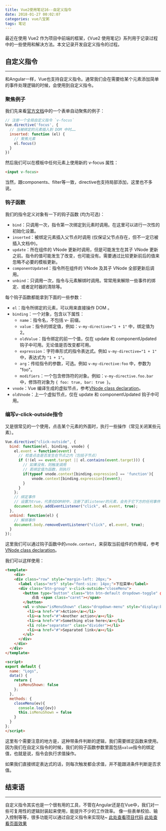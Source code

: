 ```yaml
---
title: Vue2使用笔记16--自定义指令
date: 2018-01-27 00:02:07
categories: vue八宝粥
tags: 笔记
---
```


最近在使用 Vue2 作为项目中前端的框架，《Vue2 使用笔记》系列用于记录过程中的一些使用和解决方法。本文记录开发自定义指令的过程。

<!--more-->

## 自定义指令

---

和Angular一样，Vue也支持自定义指令。通常我们会在需要给某个元素添加简单的事件处理逻辑的时候，会使用到自定义指令。

### 聚焦例子
我们先来看[官方文档](https://cn.vuejs.org/v2/guide/custom-directive.html)中的一个表单自动聚焦的例子：

``` js
// 注册一个全局自定义指令 `v-focus`
Vue.directive('focus', {
  // 当被绑定的元素插入到 DOM 中时……
  inserted: function (el) {
    // 聚焦元素
    el.focus()
  }
})
```

然后我们可以在模板中任何元素上使用新的 v-focus 属性：

```html
<input v-focus>
```

当然，跟components、filter等一致，directive也支持局部添加，这里也不多说。

### 钩子函数

我们的指令定义对象有一下的钩子函数 (均为可选)：
- `bind`：只调用一次，指令第一次绑定到元素时调用。在这里可以进行一次性的初始化设置。
- `inserted`：被绑定元素插入父节点时调用 (仅保证父节点存在，但不一定已被插入文档中)。
- `update`：所在组件的 VNode 更新时调用，但是可能发生在其子 VNode 更新之前。指令的值可能发生了改变，也可能没有。需要通过比较更新前后的值来忽略不必要的模板更新。
- `componentUpdated`：指令所在组件的 VNode 及其子 VNode 全部更新后调用。
- `unbind`：只调用一次，指令与元素解绑时调用。常常用来解除一些事件的绑定、或者定时器的清除等。

每个钩子函数都能拿到下面的一些参数：
- `el`：指令所绑定的元素，可以用来直接操作 DOM 。
- `binding`：一个对象，包含以下属性：
  - `name`：指令名，不包括 v- 前缀。
  - `value`：指令的绑定值，例如：`v-my-directive="1 + 1"` 中，绑定值为 2。
  - `oldValue`：指令绑定的前一个值，仅在 update 和 componentUpdated 钩子中可用。无论值是否改变都可用。
  - `expression`：字符串形式的指令表达式。例如 `v-my-directive="1 + 1"` 中，表达式为 `"1 + 1"`。
  - `arg`：传给指令的参数，可选。例如 `v-my-directive:foo` 中，参数为 "foo"。
  - `modifiers`：一个包含修饰符的对象。例如：`v-my-directive.foo.bar` 中，修饰符对象为 `{ foo: true, bar: true }`。
- `vnode`：Vue 编译生成的虚拟节点，参考[VNode class declaration](https://github.com/vuejs/vue/blob/dev/src/core/vdom/vnode.js)。
- `oldVnode`：上一个虚拟节点，仅在 update 和 componentUpdated 钩子中可用。

### 编写v-click-outside指令
又是很常见的一个使用，点击某个元素的外面时，执行一些操作（常见关闭某些元素）。

```js
Vue.directive("click-outside", {
  bind: function(el, binding, vnode) {
    el.event = function(event) {
      // 检查点击是否发生在节点之内（包括子节点）
      if (!(el == event.target || el.contains(event.target))) {
        // 如果没有，则触发调用
        // 若绑定值为函数，则执行
        if(typeof vnode.context[binding.expression] == 'function'){
            vnode.context[binding.expression](event);
        }
      }
    };
    // 绑定事件
    // 设置为true，代表在DOM树中，注册了该listener的元素，会先于它下方的任何事件目标，接收到该事件。
    document.body.addEventListener("click", el.event, true);
  },
  unbind: function(el) {
    // 解绑事件
    document.body.removeEventListener("click", el.event, true);
  }
});
```

这里我们可以通过钩子函数中的`vnode.context`，来获取当前组件的作用域，参考[VNode class declaration](https://github.com/vuejs/vue/blob/dev/src/core/vdom/vnode.js)。

我们可以这样使用：

```html
<template>
	<div>
    <div class="row" style="margin-left: 20px;">
      <label class="mr5" style="font-size: 14px;">下拉菜单</label>
      <div class="btn-group" v-click-outside="closeMenu">
        <button type="button" class="btn btn-default dropdown-toggle" @click="isMenuShown = !isMenuShown">
            点击 <span class="caret"></span>
        </button>
        <ul v-show="isMenuShown" class="dropdown-menu" style="display:block;">
          <li><a href="#">Action</a></li>
          <li><a href="#">Another action</a></li>
          <li><a href="#">Something else here</a></li>
          <li role="separator" class="divider"></li>
          <li><a href="#">Separated link</a></li>
        </ul>
      </div>
    </div>
  </div>
</template>

<script>
export default {
  name: "Logs",
  data() {
    return {
      isMenuShown: false
    };
  },
  methods: {
    closeMenu(ev){
      console.log({ev})
      this.isMenuShown = false
    }
  }
};
</script>
```

这里有个需要注意的地方是，这种带条件判断的逻辑，我们需要绑定函数来使用。
因为我们在自定义指令的时候，我们的钩子函数参数里面包括`value`指令的绑定值，也就是说，指令会执行求值操作。

如果我们直接绑定表达式的话，则每次触发都会求值，并不能跟进条件判断是否求值。

## 结束语

---

自定义指令其实也是一个很有用的工具，不管在Angular还是在Vue中，我们对一些可复用性的逻辑封装起来使用，能提升不少的工作效率。
像一些表单校验、输入控制等等，很多功能可以通过自定义指令来实现哒~
[此处查看项目代码](https://github.com/godbasin/godbasin.github.io/tree/blog-codes/vue2-notes/16-custom-directive)
[此处查看页面效果](http://ofyya1gfg.bkt.clouddn.com/16-custom-directive/index.html#/app/logs)
